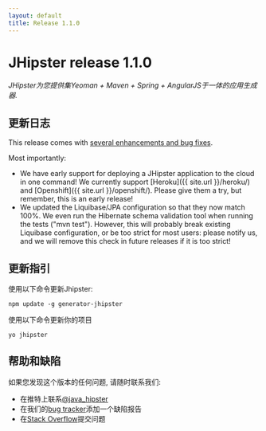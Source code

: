 ```yaml
---
layout: default
title: Release 1.1.0
---
```


JHipster release 1.1.0
==================

*JHipster为您提供集Yeoman + Maven + Spring + AngularJS于一体的应用生成器.*

更新日志
----------

This release comes with [several enhancements and bug fixes](https://github.com/jhipster/generator-jhipster/issues?q=milestone%3A1.1+is%3Aclosed).

Most importantly:

- We have early support for deploying a JHipster application to the cloud in one command! We currently support [Heroku]({{ site.url }}/heroku/) and [Openshift]({{ site.url }}/openshift/). Please give them a try, but remember, this is an early release!
- We updated the Liquibase/JPA configuration so that they now match 100%. We even run the Hibernate schema validation tool when running the tests ("mvn test"). However, this will probably break existing Liquibase configuration, or be too strict for most users: please notify us, and we will remove this check in future releases if it is too strict!


更新指引
------------

使用以下命令更新Jhipster:

```
npm update -g generator-jhipster
```

使用以下命令更新你的项目

```
yo jhipster
```

帮助和缺陷
--------------

如果您发现这个版本的任何问题, 请随时联系我们:

- 在推特上联系[@java_hipster](https://twitter.com/java_hipster)
- 在我们的[bug tracker](https://github.com/jhipster/generator-jhipster/issues?state=open)添加一个缺陷报告
- 在[Stack Overflow](http://stackoverflow.com/tags/jhipster/info)提交问题
